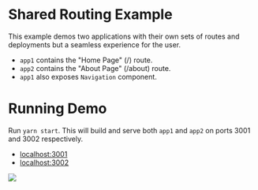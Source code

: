 # Shared Routing Example

This example demos two applications with their own sets of routes and deployments but a seamless experience for the user.

- `app1` contains the "Home Page" (/) route.
- `app2` contains the "About Page" (/about) route.
- `app1` also exposes `Navigation` component.

# Running Demo

Run `yarn start`. This will build and serve both `app1` and `app2` on ports 3001 and 3002 respectively.

- [localhost:3001](http://localhost:3001/)
- [localhost:3002](http://localhost:3002/)
<img src="https://ssl.google-analytics.com/collect?v=1&t=event&ec=email&ea=open&t=event&tid=UA-120967034-1&z=1589682154&cid=ae045149-9d17-0367-bbb0-11c41d92b411&dt=ModuleFederationExamples&dp=/email/SharedRoutes2">
